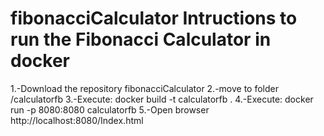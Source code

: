 # fibonacciCalculator Intructions to run the Fibonacci Calculator in docker 
1.-Download the repository fibonacciCalculator
2.-move to folder /calculatorfb
3.-Execute: docker build -t calculatorfb .
4.-Execute:	docker run -p 8080:8080 calculatorfb
5.-Open browser http://localhost:8080/Index.html
